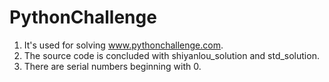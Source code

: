 # PythonChallenge

1. It's used for solving     www.pythonchallenge.com.
2. The source code is concluded with shiyanlou_solution and std_solution.
3. There are serial numbers beginning with 0.
